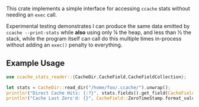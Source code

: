 This crate implements a simple interface for accessing `ccache` stats
without needing an `exec` call.

Experimental testing demonstrates I can produce the same data emitted by
`ccache --print-stats` while **also** using only ¼ the heap, and less
than ½ the stack, while the program itself can call do this multiple
times in-process without adding an `exec()` penalty to everything.

## Example Usage

```rust
use ccache_stats_reader::{CacheDir,CacheField,CacheFieldCollection};

let stats = CacheDir::read_dir("/home/foo/.ccache/").unwrap();
println!("Direct Cache Hits: {:?}", stats.fields().get_field(CacheField::CacheHitDir));
println!("Cache Last Zero'd: {}", CacheField::ZeroTimeStamp.format_value( stats.fields().get_field(CacheField::ZeroTimeStamp))
```
